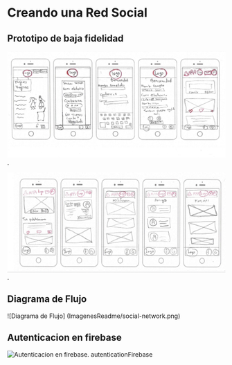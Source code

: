 # Creando una Red Social

## Prototipo de baja fidelidad

![Prototipo de baja fidelidad](ImagenesReadme/Prototipo.png).

![Prototipo de baja fidelidad](ImagenesReadme/PrototipoBajaFidelidad.png).

## Diagrama de Flujo

![Diagrama de Flujo]
(ImagenesReadme/social-network.png) 

## Autenticacion en firebase 
![Autenticacion en firebase ](ImagenesReadme/autenticationFirebase.png).
autenticationFirebase

